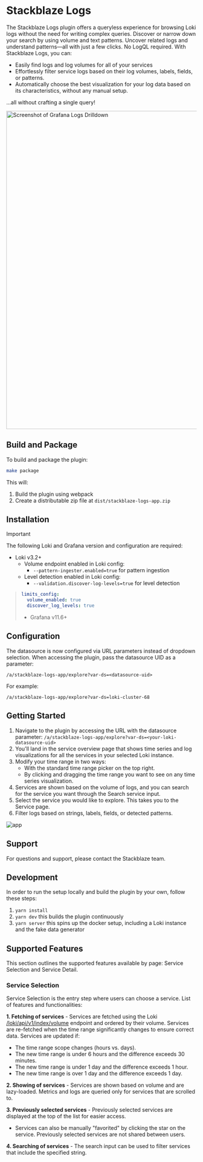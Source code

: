 # Stackblaze Logs

The Stackblaze Logs plugin offers a queryless experience for browsing Loki logs without the need for writing complex queries. Discover or narrow down your search by using volume and text patterns. Uncover related logs and understand patterns—all with just a few clicks. No LogQL required. With Stackblaze Logs, you can:

- Easily find logs and log volumes for all of your services
- Effortlessly filter service logs based on their log volumes, labels, fields, or patterns.
- Automatically choose the best visualization for your log data based on its characteristics, without any manual setup.

...all without crafting a single query!

<img width="840" alt="Screenshot of Grafana Logs Drilldown" src="src/img/drilldown-features.png">

## Build and Package

To build and package the plugin:

```sh
make package
```

This will:
1. Build the plugin using webpack
2. Create a distributable zip file at `dist/stackblaze-logs-app.zip`

## Installation

> [!IMPORTANT]  
> The following Loki and Grafana version and configuration are required:
>
> - Loki v3.2+
>   - Volume endpoint enabled in Loki config:
>     - `--pattern-ingester.enabled=true` for pattern ingestion
>   - Level detection enabled in Loki config:
>     - `--validation.discover-log-levels=true` for level detection

> ```yaml
> limits_config:
>   volume_enabled: true
>   discover_log_levels: true
> ```
>
> - Grafana v11.6+

## Configuration

The datasource is now configured via URL parameters instead of dropdown selection. When accessing the plugin, pass the datasource UID as a parameter:

```
/a/stackblaze-logs-app/explore?var-ds=<datasource-uid>
```

For example:
```
/a/stackblaze-logs-app/explore?var-ds=loki-cluster-68
```

## Getting Started

1. Navigate to the plugin by accessing the URL with the datasource parameter: `/a/stackblaze-logs-app/explore?var-ds=<your-loki-datasource-uid>`
2. You'll land in the service overview page that shows time series and log visualizations for all the services in your selected Loki instance.
3. Modify your time range in two ways:
   - With the standard time range picker on the top right.
   - By clicking and dragging the time range you want to see on any time series visualization.
5. Services are shown based on the volume of logs, and you can search for the service you want through the Search service input.
6. Select the service you would like to explore. This takes you to the Service page.
7. Filter logs based on strings, labels, fields, or detected patterns.

<img src="src/img/service_logs.jpg" alt="app"/>

## Support

For questions and support, please contact the Stackblaze team.

## Development

In order to run the setup locally and build the plugin by your own, follow these steps:

1. `yarn install`
2. `yarn dev` this builds the plugin continuously
3. `yarn server` this spins up the docker setup, including a Loki instance and the fake data generator

## Supported Features

This section outlines the supported features available by page: Service Selection and Service Detail.

### Service Selection

Service Selection is the entry step where users can choose a service. List of features and functionalities:

**1. Fetching of services** - Services are fetched using the Loki [/loki/api/v1/index/volume](https://grafana.com/docs/loki/latest/reference/loki-http-api/#query-log-volume) endpoint and ordered by their volume. Services are re-fetched when the time range significantly changes to ensure correct data. Services are updated if:

- The time range scope changes (hours vs. days).
- The new time range is under 6 hours and the difference exceeds 30 minutes.
- The new time range is under 1 day and the difference exceeds 1 hour.
- The new time range is over 1 day and the difference exceeds 1 day.

**2. Showing of services** - Services are shown based on volume and are lazy-loaded. Metrics and logs are queried only for services that are scrolled to.

**3. Previously selected services** - Previously selected services are displayed at the top of the list for easier access.
* Services can also be manually "favorited" by clicking the star on the service. Previously selected services are not shared between users.

**4. Searching of services** - The search input can be used to filter services that include the specified string.
